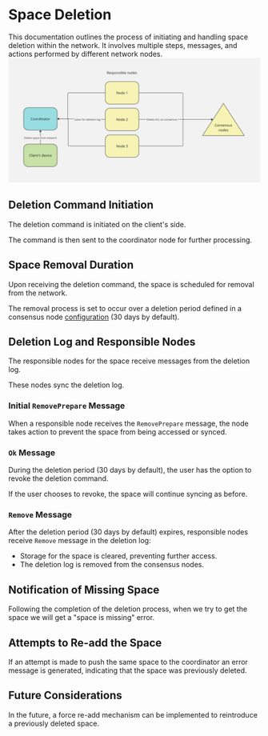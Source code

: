 # Space Deletion

This documentation outlines the process of initiating and handling space deletion within the network. It involves multiple steps, messages, and actions performed by different network nodes.
![Overview](../assets/space-deletion.png)

## Deletion Command Initiation
The deletion command is initiated on the client's side.

The command is then sent to the coordinator node for further processing.

## Space Removal Duration
Upon receiving the deletion command, the space is scheduled for removal from the network.

The removal process is set to occur over a deletion period defined in a consensus node [configuration](configuration.md) (30 days by default).

## Deletion Log and Responsible Nodes
The responsible nodes for the space receive messages from the deletion log.

These nodes sync the deletion log.

### Initial `RemovePrepare` Message

When a responsible node receives the `RemovePrepare` message, the node takes action to prevent the space from being accessed or synced.

### `Ok` Message

During the deletion period (30 days by default), the user has the option to revoke the deletion command.

If the user chooses to revoke, the space will continue syncing as before.

### `Remove` Message
After the deletion period (30 days by default) expires, responsible nodes receive `Remove` message in the deletion log:
- Storage for the space is cleared, preventing further access.
- The deletion log is removed from the consensus nodes.

## Notification of Missing Space
Following the completion of the deletion process, when we try to get the space we will get a "space is missing" error.

## Attempts to Re-add the Space
If an attempt is made to push the same space to the coordinator an error message is generated, indicating that the space was previously deleted.

## Future Considerations
In the future, a force re-add mechanism can be implemented to reintroduce a previously deleted space.
